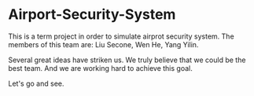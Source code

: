 # Airport-Security-System

This is a term project in order to simulate airprot security system.
The members of this team are: Liu Secone, Wen He, Yang Yilin.

Several great ideas have striken us.
We truly believe that we could be the best team. And we are working hard to achieve this goal.

Let's go and see.
